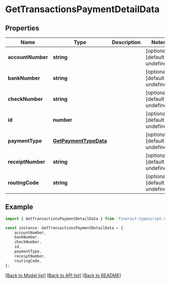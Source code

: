 # GetTransactionsPaymentDetailData


## Properties

Name | Type | Description | Notes
------------ | ------------- | ------------- | -------------
**accountNumber** | **string** |  | [optional] [default to undefined]
**bankNumber** | **string** |  | [optional] [default to undefined]
**checkNumber** | **string** |  | [optional] [default to undefined]
**id** | **number** |  | [optional] [default to undefined]
**paymentType** | [**GetPaymentTypeData**](GetPaymentTypeData.md) |  | [optional] [default to undefined]
**receiptNumber** | **string** |  | [optional] [default to undefined]
**routingCode** | **string** |  | [optional] [default to undefined]

## Example

```typescript
import { GetTransactionsPaymentDetailData } from 'fineract-typescript-client';

const instance: GetTransactionsPaymentDetailData = {
    accountNumber,
    bankNumber,
    checkNumber,
    id,
    paymentType,
    receiptNumber,
    routingCode,
};
```

[[Back to Model list]](../README.md#documentation-for-models) [[Back to API list]](../README.md#documentation-for-api-endpoints) [[Back to README]](../README.md)
